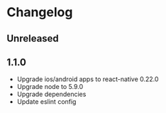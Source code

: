# Changelog

## Unreleased

## 1.1.0
- Upgrade ios/android apps to react-native 0.22.0
- Upgrade node to 5.9.0
- Upgrade dependencies
- Update eslint config
